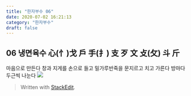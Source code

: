 ```yaml
---
title: "한자부수 06"
date: 2020-07-02 16:21:13
category: "한자부수"
draft: false
---
```

## 06 냉면육수 心(忄)戈 戶 手(扌) 支 歹 文 攴(攵) 斗 斤
마음으로 만든다
창과 지게를 손으로 들고
밀가루반죽을  문지르고 치고 가른다
방마다 두근씩 나눈다
![](https://i.ibb.co/F4Fxjs3/2020-07-03-2-40-02.png)

> Written with [StackEdit](https://stackedit.io/).
<!--stackedit_data:
eyJoaXN0b3J5IjpbLTE3MTQ4NDg3MDgsLTk4NzY5MzM4OV19
-->